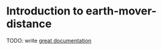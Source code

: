 # Introduction to earth-mover-distance

TODO: write [great documentation](http://jacobian.org/writing/what-to-write/)
